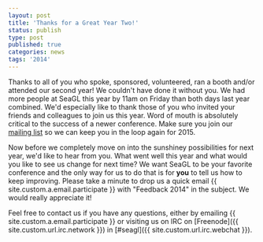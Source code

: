 ```yaml
---
layout: post
title: 'Thanks for a Great Year Two!'
status: publish
type: post
published: true
categories: news
tags: '2014'
---
```



Thanks to all of you who spoke, sponsored, volunteered, ran a booth and/or attended our second year! We couldn't have done it without you. We had more people at SeaGL this year by 11am on Friday than both days last year combined. We'd especially like to thank those of you who invited your friends and colleagues to join us this year. Word of mouth is absolutely critical to the success of a newer conference. Make sure you join our <a href="https://groups.google.com/forum/#!forum/seagl_announce">mailing list</a> so we can keep you in the loop again for 2015.

Now before we completely move on into the sunshiney possibilities for next year, we'd like to hear from you. What went well this year and what would you like to see us change for next time? We want SeaGL to be your favorite conference and the only way for us to do that is for <b>you</b> to tell us how to keep improving. Please take a minute to drop us a quick email {{ site.custom.a.email.participate }} with "Feedback 2014" in the subject. We would really appreciate it!


Feel free to contact us if you have any questions, either by
emailing {{ site.custom.a.email.participate }}
or visiting us on IRC on
[Freenode]({{ site.custom.url.irc.network }}) in
[#seagl]({{ site.custom.url.irc.webchat }}).
